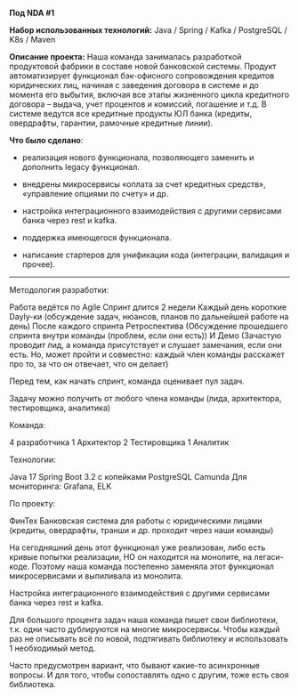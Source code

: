 **Под NDA #1**

**Набор использованных технологий:**
	Java / Spring / Kafka / PostgreSQL / K8s / Maven

**Описание проекта:**
	Наша команда занималась разработкой продуктовой фабрики в составе новой банковской системы. Продукт автоматизирует функционал бэк-офисного сопровождения кредитов юридических лиц, начиная с заведения договора в системе и до момента его выбытия, включая все этапы жизненного цикла кредитного договора – выдача, учет процентов и комиссий, погашение и т.д.
	В системе ведутся все кредитные продукты ЮЛ банка (кредиты, овердрафты, гарантии, рамочные кредитные линии).

**Что было сделано**:
- реализация нового функционала, позволяющего заменить и дополнить legacy функционал.

- внедрены микросервисы «оплата за счет кредитных средств», «управление опциями по счету» и др.

- настройка интеграционного взаимодействия с другими сервисами банка через rest и kafka.

- поддержка имеющегося функционала.

- написание стартеров для унификации кода (интеграции, валидация и прочее).

---

Методология разработки:

Работа ведётся по Agile 
Спринт длится 2 недели
Каждый день короткие Dayly-ки (обсуждение задач, нюансов, планов по дальнейшей работе на день)
После каждого спринта Ретроспектива (Обсуждение прошедшего спринта внутри команды (проблем, если они есть))
И Демо (Зачастую проводит лид, а команда присутствует и слушает замечания, если они есть. Но, может пройти и совместно: каждый член команды расскажет про то, за что он отвечает, что он делает)

Перед тем, как начать спринт, команда оценивает пул задач.

Задачу можно получить от любого члена команды (лида, архитектора, тестировщика, аналитика)

Команда:

4 разработчика
1 Архитектор
2 Тестировщика
1 Аналитик

Технологии:

Java 17
Spring Boot 3.2 c копейками
PostgreSQL
Camunda
Для мониторинга: Grafana, ELK

По проекту:

ФинТех
Банковская система для работы с юридическими лицами (кредиты, овердрафты, транши и др. проходит через наши команды)

На сегодняшний день этот функционал уже реализован, либо есть кривые попытки реализации, НО он находится на монолите, на легаси-коде. 
Поэтому наша команда постепенно заменяла этот функционал микросервисами и выпиливала из монолита. 

Настройка интеграционного взаимодействия с другими сервисами банка через rest и kafka.

Для большого процента задач наша команда пишет свои библиотеки, т.к. одни часто дублируются на многие микросервисы. 
Чтобы каждый раз не описывать всё по новой, подтягивать библиотеку и использовать 1 необходимый метод.

Часто предусмотрен вариант, что бывают какие-то асинхронные вопросы. И для того, чтобы сопоставлять одно с другим, тоже есть своя библиотека.